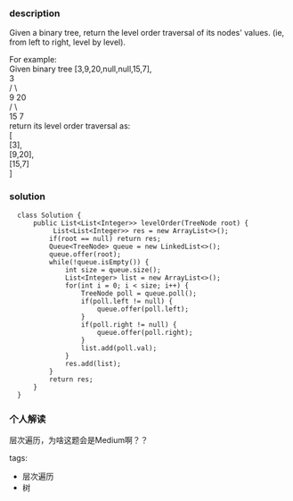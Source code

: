 ### description    
  Given a binary tree, return the level order traversal of its nodes' values. (ie, from left to right, level by level).  
    
  For example:  
  Given binary tree [3,9,20,null,null,15,7],  
      3  
     / \  
    9  20  
      /  \  
     15   7  
  return its level order traversal as:  
  [  
    [3],  
    [9,20],  
    [15,7]  
  ]  
### solution    
```    
  class Solution {  
      public List<List<Integer>> levelOrder(TreeNode root) {  
           List<List<Integer>> res = new ArrayList<>();  
          if(root == null) return res;  
          Queue<TreeNode> queue = new LinkedList<>();  
          queue.offer(root);  
          while(!queue.isEmpty()) {  
              int size = queue.size();  
              List<Integer> list = new ArrayList<>();  
              for(int i = 0; i < size; i++) {  
                  TreeNode poll = queue.poll();  
                  if(poll.left != null) {  
                      queue.offer(poll.left);  
                  }  
                  if(poll.right != null) {  
                      queue.offer(poll.right);  
                  }  
                  list.add(poll.val);  
              }  
              res.add(list);  
          }  
          return res;  
      }  
  }  
```    
    
### 个人解读    
  层次遍历，为啥这题会是Medium啊？？  
    
tags:    
  -  层次遍历  
  -  树  
